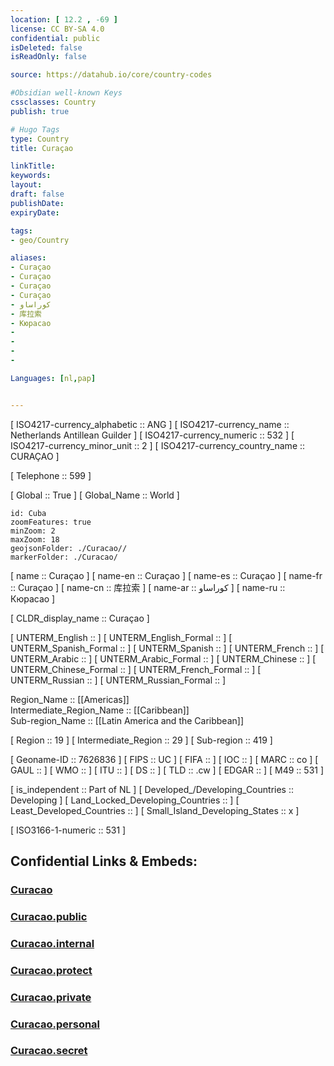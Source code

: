 ```yaml
---
location: [ 12.2 , -69 ] 
license: CC BY-SA 4.0
confidential: public
isDeleted: false
isReadOnly: false

source: https://datahub.io/core/country-codes

#Obsidian well-known Keys
cssclasses: Country
publish: true

# Hugo Tags
type: Country
title: Curaçao

linkTitle: 
keywords: 
layout: 
draft: false
publishDate:
expiryDate: 

tags:
- geo/Country

aliases:
- Curaçao
- Curaçao
- Curaçao
- Curaçao
- كوراساو
- 库拉索
- Кюрасао
- 
- 
- 
- 

Languages: [nl,pap] 


---
```


[	ISO4217-currency_alphabetic	 :: ANG ] 
[	ISO4217-currency_name	 :: Netherlands Antillean Guilder ] 
[	ISO4217-currency_numeric	 :: 532 ] 
[	ISO4217-currency_minor_unit	 :: 2 ] 
[	ISO4217-currency_country_name	 :: CURAÇAO ] 

[	Telephone	 :: 599 ] 

[	Global	 :: True ] 
[	Global_Name	 :: World ] 

```leaflet
id: Cuba
zoomFeatures: true 
minZoom: 2 
maxZoom: 18
geojsonFolder: ./Curacao//
markerFolder: ./Curacao/
```

[	name	 :: Curaçao ] 
[	name-en	 :: Curaçao ] 
[	name-es	 :: Curaçao ] 
[	name-fr	 :: Curaçao ] 
[	name-cn	 :: 库拉索 ] 
[	name-ar	 :: كوراساو ] 
[	name-ru	 :: Кюрасао ] 

[	CLDR_display_name	 :: Curaçao ] 

[	UNTERM_English	 ::  ] 
[	UNTERM_English_Formal	 ::  ] 
[	UNTERM_Spanish_Formal	 ::  ] 
[	UNTERM_Spanish	 ::  ] 
[	UNTERM_French	 ::  ] 
[	UNTERM_Arabic	 ::  ] 
[	UNTERM_Arabic_Formal	 ::  ] 
[	UNTERM_Chinese	 ::  ] 
[	UNTERM_Chinese_Formal	 ::  ] 
[	UNTERM_French_Formal	 ::  ] 
[	UNTERM_Russian	 ::  ] 
[	UNTERM_Russian_Formal	 ::  ] 

Region_Name ::  [[Americas]]  
Intermediate_Region_Name ::  [[Caribbean]]  
Sub-region_Name ::  [[Latin America and the Caribbean]] 

[	Region	 :: 19 ] 
[	Intermediate_Region	 :: 29 ] 
[	Sub-region	 :: 419 ] 

[	Geoname-ID	 :: 7626836 ] 
[	FIPS	 :: UC ] 
[	FIFA	 ::  ] 
[	IOC	 ::  ] 
[	MARC	 :: co ] 
[	GAUL	 ::  ] 
[	WMO	 ::  ] 
[	ITU	 ::  ] 
[	DS	 ::  ] 
[	TLD	 :: .cw ] 
[	EDGAR	 ::  ] 
[	M49	 :: 531 ] 

[	is_independent	 :: Part of NL ] 
[	Developed_/Developing_Countries	 :: Developing ] 
[	Land_Locked_Developing_Countries	 ::  ] 
[	Least_Developed_Countries	 ::  ] 
[	Small_Island_Developing_States	 :: x ] 

[	ISO3166-1-numeric	 :: 531 ] 


## Confidential Links & Embeds: 

### [Curacao](/_Standards/Earth/Continent/America~Caribbean/Curacao.md) 

### [Curacao.public](/_public/Earth/Continent/America~Caribbean/Curacao.public.md) 

### [Curacao.internal](/_internal/Earth/Continent/America~Caribbean/Curacao.internal.md) 

### [Curacao.protect](/_protect/Earth/Continent/America~Caribbean/Curacao.protect.md) 

### [Curacao.private](/_private/Earth/Continent/America~Caribbean/Curacao.private.md) 

### [Curacao.personal](/_personal/Earth/Continent/America~Caribbean/Curacao.personal.md) 

### [Curacao.secret](/_secret/Earth/Continent/America~Caribbean/Curacao.secret.md)

